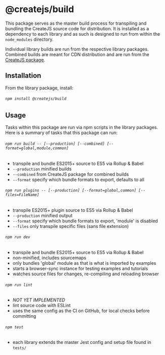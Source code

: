 # @createjs/build

This package serves as the master build process for transpiling and bundling the CreateJS source code for distribution. It is installed as a dependency to each library and as such is designed to run from within the `node_modules` directory.

Individual library builds are run from the respective library packages. Combined builds are meant for CDN distribution and are run from the [CreateJS package](https://github.com/createjs/createjs).

## Installation

From the library package, install:
###### `npm install @createjs/build`

## Usage

Tasks within this package are run via npm scripts in the library packages. Here is a summary of tasks that this package can run:

###### `npm run build -- [--production] [--combined] [--format=global,module,common]`

- transpile and bundle ES2015+ source to ES5 via Rollup & Babel
- `--production` minified builds
- `--combined` from CreateJS package for combined builds
- `--format` specify which bundle formats to export, defaults to all

###### `npm run plugins -- [--production] [--format=global,common] [--files=FileName]`

- transpile ES2015+ plugin source to ES5 via Rollup & Babel
- `--production` minified output
- `--format` specify which bundle formats to export, 'module' is disabled
- `--files` only transpile specific files (sans file extension)

###### `npm run dev`

- transpile and bundle ES2015+ source to ES5 via Rollup & Babel
- non-minified, includes sourcemaps
- only bundles 'global' module as that is what is imported by examples
- starts a browser-sync instance for testing examples and tutorials
- watches source files for changes, re-compiling and reloading browser

###### `npm run lint`

- *NOT YET IMPLEMENTED*
- lint source code with ESLint
- uses the same config as the CI on GitHub, for local checks before committing

###### `npm test`

- each library extends the master Jest config and setup file found in `tests/`
